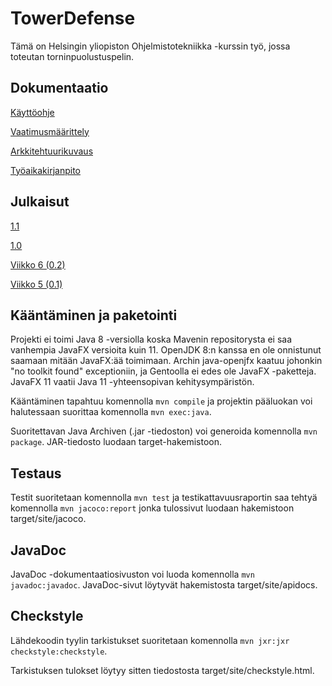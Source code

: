 # TowerDefense

Tämä on Helsingin yliopiston Ohjelmistotekniikka -kurssin työ,
jossa toteutan torninpuolustuspelin.

## Dokumentaatio

[Käyttöohje](documentation/manual.md)

[Vaatimusmäärittely](documentation/requirements.md)

[Arkkitehtuurikuvaus](documentation/architecture.md)

[Työaikakirjanpito](documentation/work_journal.md)

## Julkaisut

[1.1](../../releases/tag/v1.1)

[1.0](../../releases/tag/v1.0)

[Viikko 6 \(0.2\)](../../releases/tag/v0.2)

[Viikko 5 \(0.1\)](../../releases/tag/v0.1)

## Kääntäminen ja paketointi

Projekti ei toimi Java 8 -versiolla koska Mavenin repositorysta ei saa vanhempia
JavaFX versioita kuin 11.
OpenJDK 8:n kanssa en ole onnistunut saamaan mitään JavaFX:ää toimimaan.
Archin java-openjfx kaatuu johonkin "no toolkit found" exceptioniin,
ja Gentoolla ei edes ole JavaFX -paketteja.
JavaFX 11 vaatii Java 11 -yhteensopivan kehitysympäristön.

Kääntäminen tapahtuu komennolla `mvn compile` ja projektin pääluokan voi
halutessaan suorittaa komennolla `mvn exec:java`.

Suoritettavan Java Archiven (.jar -tiedoston) voi generoida komennolla
`mvn package`. JAR-tiedosto luodaan target-hakemistoon.

## Testaus

Testit suoritetaan komennolla `mvn test` ja testikattavuusraportin saa tehtyä
komennolla `mvn jacoco:report` jonka tulossivut luodaan hakemistoon
target/site/jacoco.

## JavaDoc

JavaDoc -dokumentaatiosivuston voi luoda komennolla `mvn javadoc:javadoc`.
JavaDoc-sivut löytyvät hakemistosta target/site/apidocs.

## Checkstyle

Lähdekoodin tyylin tarkistukset suoritetaan komennolla
`mvn jxr:jxr checkstyle:checkstyle`.

Tarkistuksen tulokset löytyy sitten tiedostosta target/site/checkstyle.html.
